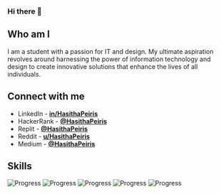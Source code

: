 ### Hi there 👋

## Who am I

I am a student with a passion for IT and design. My ultimate aspiration revolves around harnessing the power of information technology and design to create innovative solutions that enhance the lives of all individuals.

## Connect with me

- LinkedIn - [**in/HasithaPeiris**](https://www.linkedin.com/in/hasithapeiris)
- HackerRank - [**@HasithaPeiris**](https://www.hackerrank.com/HasithaPeiris)
- Replit - [**@HasithaPeiris**](https://replit.com/@HasithaPeiris)
- Reddit - [**u/HasithaPeiris**](https://www.reddit.com/user/HasithaPeiris)
- Medium - [**@HasithaPeiris**](https://medium.com/@HasithaPeiris)

## Skills

![Progress](https://progress-bar.dev/75/?title=HTML)
![Progress](https://progress-bar.dev/50/?title=CSS)
![Progress](https://progress-bar.dev/35/?title=JavaScript)
![Progress](https://progress-bar.dev/45/?title=Node.js)
![Progress](https://progress-bar.dev/30/?title=React)
